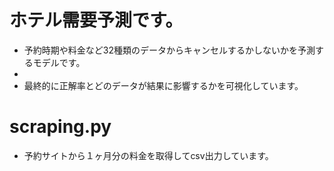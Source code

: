 # ホテル需要予測です。
- 予約時期や料金など32種類のデータからキャンセルするかしないかを予測するモデルです。
- 
- 最終的に正解率とどのデータが結果に影響するかを可視化しています。

# scraping.py
- 予約サイトから１ヶ月分の料金を取得してcsv出力しています。